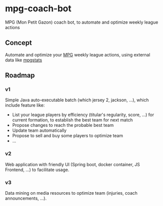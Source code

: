 # mpg-coach-bot

MPG (Mon Petit Gazon) coach bot, to automate and optimize weekly league actions

## Concept

Automate and optimize your [MPG](http://mpg.football/) weekly league actions, using external data like [mpgstats](https://www.mpgstats.fr)

## Roadmap

### v1

Simple Java auto-executable batch (which jersey 2, jackson, ...), which include feature like:

- List your league players by efficiency (titular's regularity, score, ...) for current formation, to establish the best team for next match
- Propose changes to reach the probable best team
- Update team automatically
- Propose to sell and buy some players to optimize team
- ...

### v2

Web application with friendly UI (Spring boot, docker container, JS Frontend, ...) to facilitate usage.

### v3

Data mining on media resources to optimize team (injuries, coach announcements, ...).
